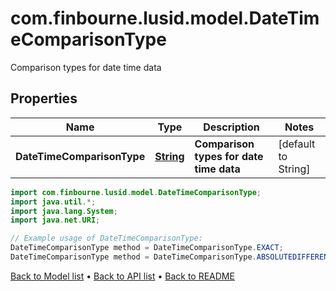# com.finbourne.lusid.model.DateTimeComparisonType
Comparison types for date time data

## Properties

Name | Type | Description | Notes
------------ | ------------- | ------------- | -------------
**DateTimeComparisonType** | [**String**](.md) | **Comparison types for date time data** | [default to String]

```java
import com.finbourne.lusid.model.DateTimeComparisonType;
import java.util.*;
import java.lang.System;
import java.net.URI;

// Example usage of DateTimeComparisonType:
DateTimeComparisonType method = DateTimeComparisonType.EXACT;
DateTimeComparisonType method = DateTimeComparisonType.ABSOLUTEDIFFERENCE;
```


[Back to Model list](../README.md#documentation-for-models) &#8226; [Back to API list](../README.md#documentation-for-api-endpoints) &#8226; [Back to README](../README.md)
